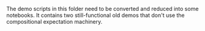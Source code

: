 The demo scripts in this folder need to be converted and reduced into some notebooks.
It contains two still-functional old demos that don't use the compositional expectation machinery.
